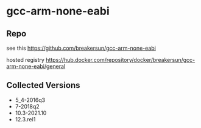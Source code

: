 # gcc-arm-none-eabi


## Repo

see this https://github.com/breakersun/gcc-arm-none-eabi

hosted registry https://hub.docker.com/repository/docker/breakersun/gcc-arm-none-eabi/general


## Collected Versions

- 5_4-2016q3
- 7-2018q2
- 10.3-2021.10
- 12.3.rel1
